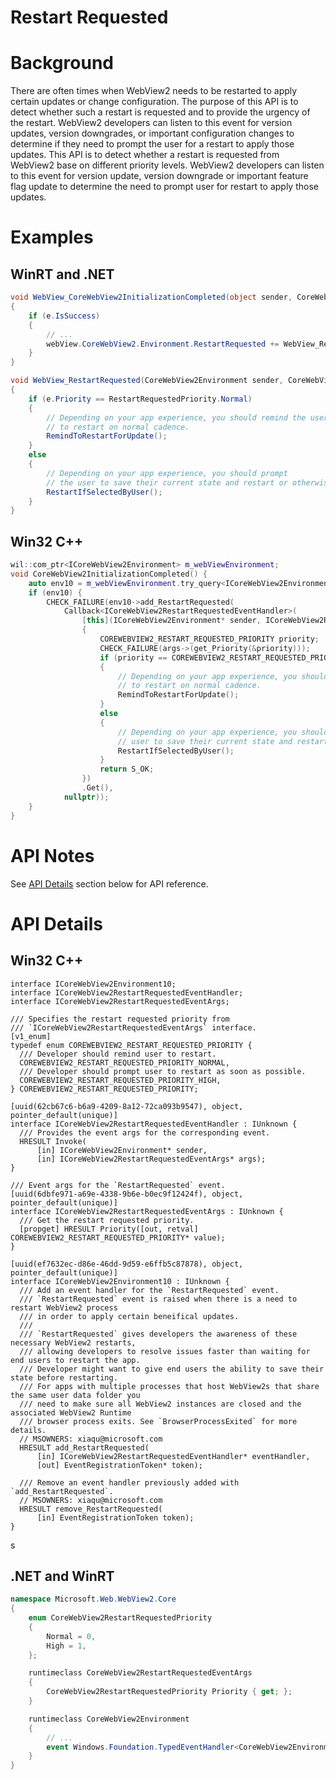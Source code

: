 Restart Requested
===

# Background
There are often times when WebView2 needs to be restarted to apply certain updates or change 
configuration. The purpose of this API is to detect whether such a restart is requested and 
to provide the urgency of the restart. WebView2 developers can listen to this event for version 
updates, version downgrades, or important configuration changes to determine if they need to 
prompt the user for a restart to apply those updates.
This API is to detect whether a restart is requested from WebView2 base on different priority levels.
WebView2 developers can listen to this event for version update, version downgrade or important
feature flag update to determine the need to prompt user for restart to apply those updates.

# Examples
## WinRT and .NET
```c#
void WebView_CoreWebView2InitializationCompleted(object sender, CoreWebView2InitializationCompletedEventArgs e)
{
    if (e.IsSuccess)
    {
        // ...
        webView.CoreWebView2.Environment.RestartRequested += WebView_RestartRequested;
    }
}

void WebView_RestartRequested(CoreWebView2Environment sender, CoreWebView2RestartRequestedEventArgs e)
{
    if (e.Priority == RestartRequestedPriority.Normal) 
    {
        // Depending on your app experience, you should remind the user
        // to restart on normal cadence.
        RemindToRestartForUpdate();
    }
    else
    {
        // Depending on your app experience, you should prompt
        // the user to save their current state and restart or otherwise more urgently restart the WebView2.
        RestartIfSelectedByUser();
    }
}
```

## Win32 C++
```cpp
wil::com_ptr<ICoreWebView2Environment> m_webViewEnvironment;
void CoreWebView2InitializationCompleted() {
    auto env10 = m_webViewEnvironment.try_query<ICoreWebView2Environment10>();
    if (env10) {
        CHECK_FAILURE(env10->add_RestartRequested(
            Callback<ICoreWebView2RestartRequestedEventHandler>(
                [this](ICoreWebView2Environment* sender, ICoreWebView2RestartRequestedEventArgs* args) -> HRESULT
                {
                    COREWEBVIEW2_RESTART_REQUESTED_PRIORITY priority;
                    CHECK_FAILURE(args->(get_Priority(&priority)));
                    if (priority == COREWEBVIEW2_RESTART_REQUESTED_PRIORITY_NORMAL) 
                    {
                        // Depending on your app experience, you should remind user
                        // to restart on normal cadence.
                        RemindToRestartForUpdate();
                    }
                    else
                    {
                        // Depending on your app experience, you should prompt
                        // user to save their current state and restart.
                        RestartIfSelectedByUser();
                    }
                    return S_OK;
                })
                .Get(),
            nullptr));
    }
}
```

# API Notes

See [API Details](#api-details) section below for API reference.

# API Details
## Win32 C++

```IDL
interface ICoreWebView2Environment10;
interface ICoreWebView2RestartRequestedEventHandler;
interface ICoreWebView2RestartRequestedEventArgs;

/// Specifies the restart requested priority from 
/// `ICoreWebView2RestartRequestedEventArgs` interface.
[v1_enum]
typedef enum COREWEBVIEW2_RESTART_REQUESTED_PRIORITY {
  /// Developer should remind user to restart.
  COREWEBVIEW2_RESTART_REQUESTED_PRIORITY_NORMAL,
  /// Developer should prompt user to restart as soon as possible. 
  COREWEBVIEW2_RESTART_REQUESTED_PRIORITY_HIGH,
} COREWEBVIEW2_RESTART_REQUESTED_PRIORITY;

[uuid(62cb67c6-b6a9-4209-8a12-72ca093b9547), object, pointer_default(unique)]
interface ICoreWebView2RestartRequestedEventHandler : IUnknown {
  /// Provides the event args for the corresponding event.
  HRESULT Invoke(
      [in] ICoreWebView2Environment* sender,
      [in] ICoreWebView2RestartRequestedEventArgs* args);
}

/// Event args for the `RestartRequested` event.
[uuid(6dbfe971-a69e-4338-9b6e-b0ec9f12424f), object, pointer_default(unique)]
interface ICoreWebView2RestartRequestedEventArgs : IUnknown {
  /// Get the restart requested priority.
  [propget] HRESULT Priority([out, retval] COREWEBVIEW2_RESTART_REQUESTED_PRIORITY* value);
}

[uuid(ef7632ec-d86e-46dd-9d59-e6ffb5c87878), object, pointer_default(unique)]
interface ICoreWebView2Environment10 : IUnknown {
  /// Add an event handler for the `RestartRequested` event.
  /// `RestartRequested` event is raised when there is a need to restart WebView2 process
  /// in order to apply certain beneifical updates.
  /// 
  /// `RestartRequested` gives developers the awareness of these necessary WebView2 restarts,
  /// allowing developers to resolve issues faster than waiting for end users to restart the app.
  /// Developer might want to give end users the ability to save their state before restarting.
  /// For apps with multiple processes that host WebView2s that share the same user data folder you
  /// need to make sure all WebView2 instances are closed and the associated WebView2 Runtime
  /// browser process exits. See `BrowserProcessExited` for more details.
  // MSOWNERS: xiaqu@microsoft.com
  HRESULT add_RestartRequested(
      [in] ICoreWebView2RestartRequestedEventHandler* eventHandler,
      [out] EventRegistrationToken* token);

  /// Remove an event handler previously added with `add_RestartRequested`.
  // MSOWNERS: xiaqu@microsoft.com
  HRESULT remove_RestartRequested(
      [in] EventRegistrationToken token);
}
```
s
## .NET and WinRT

```c#
namespace Microsoft.Web.WebView2.Core
{
    enum CoreWebView2RestartRequestedPriority
    {
        Normal = 0,
        High = 1,
    };

    runtimeclass CoreWebView2RestartRequestedEventArgs
    {
        CoreWebView2RestartRequestedPriority Priority { get; };
    }

    runtimeclass CoreWebView2Environment
    {
        // ...
        event Windows.Foundation.TypedEventHandler<CoreWebView2Environment, CoreWebView2RestartRequestedEventArgs> RestartRequested;
    }
}
```